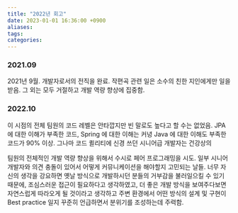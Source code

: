 ```yaml
---
title: "2022년 회고"
date: 2023-01-01 16:36:00 +0900
aliases: 
tags: 
categories: 
---
```


### 2021.09

2021년 9월. 개발자로서의 전직을 완료. 작편곡 관련 일은 소수의 친한 지인에게만 일을 받음. 그 외는 모두 거절하고 개발 역량 향상에 집중함.

### 2022.10

이 시점의 전체 팀원의 코드 레벨은 안타깝지만 빈 말로도 높다고 할 수는 없었음. JPA 에 대한 이해가 부족한 코드, Spring 에 대한 이해는 커녕 Java 에 대한 이해도 부족한 코드가 90% 이상. 그나마 코드 퀼리티에 신경 쓰던 시니어급 개발자는 건강상의

팀원의 전체적인 개발 역량 향상을 위해서 수시로 페어 프로그래밍을 시도. 일부 시니어 개발자와 의견 충돌이 있어서 어떻게 커뮤니케이션을 해야할지 고민되는 날들. 너무 자신의 생각을 강요하면 옛날 방식으로 개발하시던 분들의 거부감을 불러일으킬 수 있기 때문에, 조심스러운 접근이 필요하다고 생각하였고, 더 좋은 개발 방식을 보여주다보면 자연스럽게 따라오게 될 것이라고 생각하고 주변 환경에서 어떤 방식의 설계 및 구현이 Best practice 일지 꾸준히 언급하면서 분위기를 조성하는데 주력함.
